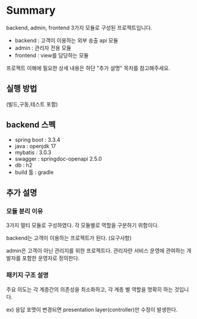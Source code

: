 # Summary
backend, admin, frontend 3가지 모듈로 구성된 프로젝트입니다.

- backend : 고객이 이용하는 외부 송출 api 모듈
- admin : 관리자 전용 모듈
- frontend : view를 담당하는 모듈

프로젝트 이해에 필요한 상세 내용은 하단 "추가 설명" 목차를 참고해주세요.

## 실행 방법
(빌드,구동,테스트 포함)


## backend 스펙
- spring boot : 3.3.4
- java : openjdk 17
- mybatis : 3.0.3
- swagger : springdoc-openapi 2.5.0
- db : h2
- build 툴 : gradle

## 추가 설명

### 모듈 분리 이유
3가지 멀티 모듈로 구성하였다. 각 모듈별로 역할을 구분하기 위함이다.

backend는 고객이 이용하는 프로젝트가 된다. (요구사항)

admin은 고객이 아닌 관리지를 위한 프로젝트다. 관리자란 서비스 운영에 관여하는 개발자를 포함한 운영자로 정의한다.


### 패키지 구조 설명
주요 의도는 각 계층간의 의존성을 최소화하고, 각 계층 별 역할을 명확히 하는 것입니다.

ex) 응답 포맷이 변경되면 presentation layer(controller)만 수정이 발생한다.



